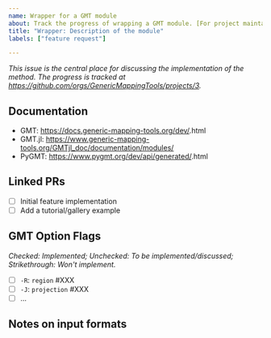 ```yaml
---
name: Wrapper for a GMT module
about: Track the progress of wrapping a GMT module. [For project maintainers only!]
title: "Wrapper: Description of the module"
labels: ["feature request"]

---
```


*This issue is the central place for discussing the implementation of the <wrapper> method. The progress is tracked at https://github.com/orgs/GenericMappingTools/projects/3.*

## Documentation

- GMT: https://docs.generic-mapping-tools.org/dev/<module>.html
- GMT.jl: https://www.generic-mapping-tools.org/GMTjl_doc/documentation/modules/<module>
- PyGMT: https://www.pygmt.org/dev/api/generated/<wrapper>.html

## Linked PRs

- [ ] Initial feature implementation
- [ ] Add a tutorial/gallery example

## GMT Option Flags

*Checked: Implemented; Unchecked: To be implemented/discussed; Strikethrough: Won't implement.*

- [ ] `-R`: `region` #XXX
- [ ] `-J`: `projection` #XXX
- [ ] ...

## Notes on input formats
